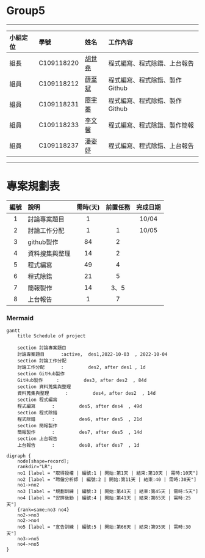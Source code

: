 # Group5
***
| 小組定位      | 學號             |姓名      | 工作內容    |
| :----------- | :--------------- | :------  | :---------- |
| 組長         | C109118220 |[胡世堯](https://github.com/SHIH-yao)   |程式編寫、程式除錯、上台報告|
| 組員         | C109118212 |[薛至斌](https://github.com/angus426)   |程式編寫、程式除錯、製作Github|
| 組員         | C109118231 |[廖宇蓁](https://github.com/yuzhena)    |程式編寫、程式除錯、製作Github|
| 組員         | C109118233 |[李文馨](https://github.com/C109118233) |程式編寫、程式除錯、製作簡報|
| 組員         | C109118237 |[潘姿妤](https://github.com/Zhiyupan237)|程式編寫、程式除錯、上台報告|
***
# 專案規劃表
| 編號 | 說明 | 需時(天) | 前置任務 | 完成日期 |
| :--: | :---| :------: | :-----: | :-----: |
|1|討論專案題目|1||10/04|
|2|討論工作分配|1|1|10/05|
|3|github製作|84|2|
|4|資料搜集與整理|14|2|
|5|程式編寫|49|4|
|6|程式除錯|21|5|
|7|簡報製作|14|3、5|
|8|上台報告|1|7|

### Mermaid
```mermaid
gantt
    title Schedule of project

    section 討論專案題目
    討論專案題目      :active,  des1,2022-10-03  , 2022-10-04
    section 討論工作分配
    討論工作分配      :         des2, after des1 , 1d
    section GitHub製作
    GitHub製作     :         des3, after des2  , 84d
    section 資料蒐集與整理
    資料蒐集與整理      :         des4, after des2  , 14d
    section 程式編寫
    程式編寫      :         des5, after des4  , 49d
    section 程式除錯
    程式除錯      :         des6, after des5  , 21d
    section 簡報製作
    簡報製作      :         des7, after des5  , 14d
    section 上台報告
    上台報告      :         des8, after des7  , 1d
```


```graphviz
digraph {
	node[shape=record];
	rankdir="LR";
    no1 [label = "取得授權 | 編號:1 | 開始:第1天 | 結束:第10天 | 需時:10天"]
    no2 [label = "聘僱分析師 | 編號:2 | 開始:第11天 | 結束:40 | 需時:30天"]
    no1->no2
    no3 [label = "規劃訓練 | 編號:3 | 開始:第41天 | 結束:第45天 | 需時:5天"]
    no4 [label = "安排後勤 | 編號:4 | 開始:第41天 | 結束:第65天 | 需時:25天"]
    {rank=same;no3 no4}
    no2->no3
    no2->no4
    no5 [label = "宣告訓練 | 編號:5 | 開始:第66天 | 結束:第95天 | 需時:30天"]
    no3->no5
    no4->no5
}
```


